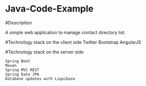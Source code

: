 Java-Code-Example
=================

#Description

A simple web application to manage contact directory list.

#Technology stack on the client side
    Twitter Bootstrap
    AngularJS

#Technology stack on the server side

    Spring Boot
    Maven
    Spring MVC REST
    Spring Data JPA
    Database updates with Liquibase
